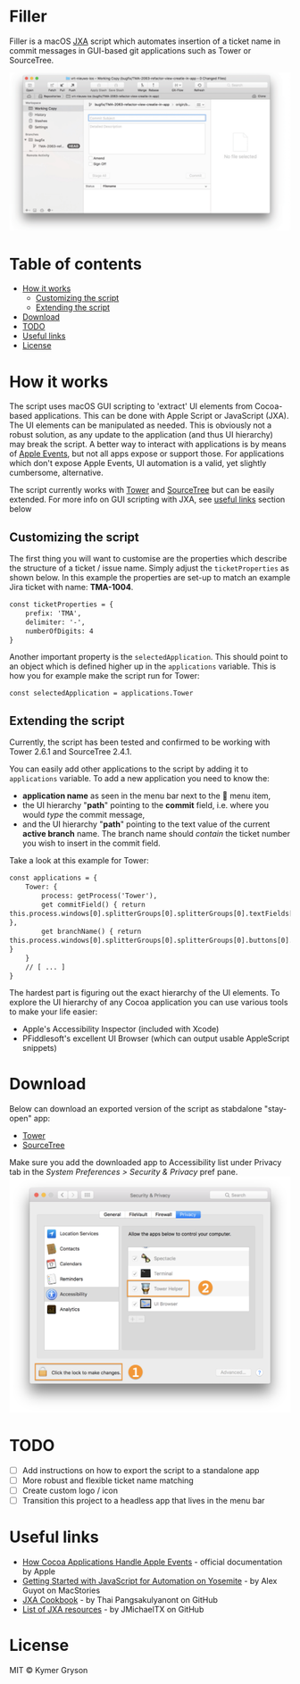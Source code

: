 # Filler
Filler is a macOS [JXA](https://developer.apple.com/library/content/releasenotes/InterapplicationCommunication/RN-JavaScriptForAutomation/Articles/Introduction.html) script which automates insertion of a ticket name in commit messages in GUI-based git applications such as Tower or SourceTree.

![tower-demo](readme-assets/demo-tower.gif)

# Table of contents

<!-- START doctoc generated TOC please keep comment here to allow auto update -->


- [How it works](#how-it-works)
  - [Customizing the script](#customizing-the-script)
  - [Extending the script](#extending-the-script)
- [Download](#download)
- [TODO](#todo)
- [Useful links](#useful-links)
- [License](#license)

<!-- END doctoc generated TOC please keep comment here to allow auto update -->


# How it works

The script uses macOS GUI scripting to 'extract' UI elements from Cocoa-based applications. This can be done with Apple Script or JavaScript (JXA). The UI elements can be manipulated as needed. This is obviously not a robust solution, as any update to the application (and thus UI hierarchy) may break the script. A better way to interact with applications is by means of [Apple Events](https://developer.apple.com/library/content/documentation/Cocoa/Conceptual/ScriptableCocoaApplications/SApps_handle_AEs/SAppsHandleAEs.html), but not all apps expose or support those. For applications which don't expose Apple Events, UI automation is a valid, yet slightly cumbersome, alternative.

The script currently works with [Tower](https://www.git-tower.com/mac/) and [SourceTree](https://www.sourcetreeapp.com) but can be easily extended. For more info on GUI scripting with JXA, see [useful links](#useful-links) section below

## Customizing the script

The first thing you will want to customise are the properties which describe the structure of a ticket / issue name. Simply adjust the `ticketProperties` as shown below. In this example the properties are set-up to match an example Jira ticket with name: **TMA-1004**.  

```
const ticketProperties = {
	prefix: 'TMA',
	delimiter: '-',
	numberOfDigits: 4
}
```

Another important property is the `selectedApplication`. This should point to an object which is defined higher up in the `applications` variable. This is how you for example make the script run for Tower:

```
const selectedApplication = applications.Tower
```

## Extending the script

Currently, the script has been tested and confirmed to be working with Tower 2.6.1 and SourceTree 2.4.1.

You can easily add other applications to the script by adding it to `applications` variable. To add a new application you need to know the:

- **application name** as seen in the menu bar next to the  menu item,
- the UI hierarchy "**path**" pointing to the **commit** field, i.e. where you would *type* the commit message,
- and the UI hierarchy "**path**" pointing to the text value of the current **active branch** name. The branch name should *contain* the ticket number you wish to insert in the commit field.

Take a look at this example for Tower:

```
const applications = {
	Tower: {
		process: getProcess('Tower'),
		get commitField() { return this.process.windows[0].splitterGroups[0].splitterGroups[0].textFields[1] },
		get branchName() { return this.process.windows[0].splitterGroups[0].splitterGroups[0].buttons[0].title() }
	}
	// [ ... ]
}
```

The hardest part is figuring out the exact hierarchy of the UI elements. To explore the UI hierarchy of any Cocoa application you can use various tools to make your life easier:

- Apple's Accessibility Inspector (included with Xcode)
- PFiddlesoft's excellent UI Browser (which can output usable AppleScript snippets)


# Download

Below can download an exported version of the script as stabdalone "stay-open" app:

- [Tower](https://github.com/Kymer/Filler/raw/master/builds/Tower%20Helper.app.zip)
- [SourceTree](https://github.com/Kymer/Filler/raw/master/builds/SourceTree%20Helper.app.zip)


Make sure you add the downloaded app to Accessibility list under Privacy tab in the *System Preferences > Security & Privacy* pref pane.![screenshot-security-prefpane](readme-assets/screenshot-security-prefpane.png)

# TODO

- [ ] Add instructions on how to export the script to a standalone app
- [ ] More robust and flexible ticket name matching
- [ ] Create custom logo / icon
- [ ] Transition this project to a headless app that lives in the menu bar

# Useful links
- [How Cocoa Applications Handle Apple Events](https://developer.apple.com/library/content/documentation/Cocoa/Conceptual/ScriptableCocoaApplications/SApps_handle_AEs/SAppsHandleAEs.html) - official documentation by Apple
- [Getting Started with JavaScript for Automation on Yosemite](https://www.macstories.net/tutorials/getting-started-with-javascript-for-automation-on-yosemite/) - by Alex Guyot on MacStories
- [JXA Cookbook](https://github.com/dtinth/JXA-Cookbook/wiki) - by Thai Pangsakulyanont on GitHub
- [List of JXA resources](https://gist.github.com/JMichaelTX/d29adaa18088572ce6d4) - by JMichaelTX on GitHub

# License

MIT © Kymer Gryson

